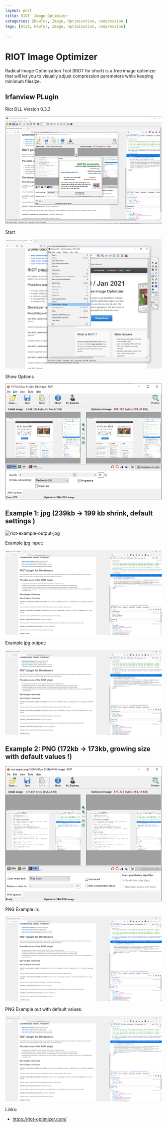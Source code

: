 ```yaml
---
layout: post
title: RIOT  Image Optimizer
categories: [HowTos, Image, Optimisation, compression ]
tags: [Riot, HowTos, Image, optimisation, compression]

---
```

# RIOT  Image Optimizer

Radical Image Optimization Tool (RIOT for short) is a free image optimizer that will let you to visually adjust compression parameters while keeping minimum filesize.

## Irfanview PLugin

Riot DLL Version 0.3.3

![Riot-Version](../pics/2022-02-02-10-26-49_riot_Version.jpg)

Start

![Start-Riot-In-Irfanview](../pics/2022-02-02-10-09-23-irfanview-riot.png)

Show Options

![show-riot-options](../pics/2022-02-02-10-10-07.png)

## Example 1: jpg (239kb -> 199 kb shrink, default settings )

![riot-example-output-jpg](../pics/2022-02-02-10-22-50.png)

Example jpg input:

![riot-example-input-jpg](../pics/riot-jpg-in.jpg)

Example jpg output:

![](../pics/riot-jpg-out.jpg)

## Example 2: PNG (172kb -> 173kb, growing size with default values !)

![](../pics/2022-02-02-10-19-03.png)

PNG Example in:

![](../pics/riot-png-in.png)

PNG Example out with default values:

![](../pics/riot-png-in.png)

Links:

* <https://riot-optimizer.com/>